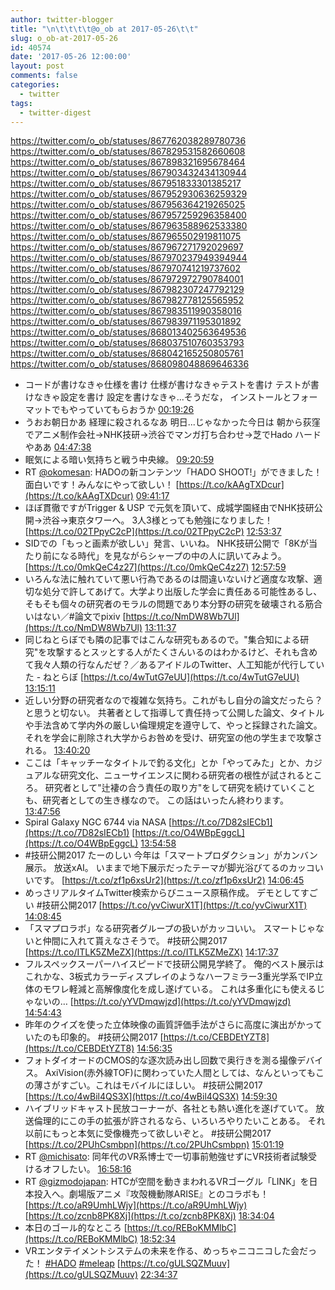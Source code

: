 ```yaml
---
author: twitter-blogger
title: "\n\t\t\t\t@o_ob at 2017-05-26\t\t"
slug: o_ob-at-2017-05-26
id: 40574
date: '2017-05-26 12:00:00'
layout: post
comments: false
categories:
  - twitter
tags:
  - twitter-digest
---
```


https://twitter.com/o_ob/statuses/867762038289780736 https://twitter.com/o_ob/statuses/867829531582660608 https://twitter.com/o_ob/statuses/867898321695678464 https://twitter.com/o_ob/statuses/867903432434130944 https://twitter.com/o_ob/statuses/867951833301385217 https://twitter.com/o_ob/statuses/867952930636259329 https://twitter.com/o_ob/statuses/867956364219265025 https://twitter.com/o_ob/statuses/867957259296358400 https://twitter.com/o_ob/statuses/867963588962533380 https://twitter.com/o_ob/statuses/867965502919811075 https://twitter.com/o_ob/statuses/867967271792029697 https://twitter.com/o_ob/statuses/867970237949394944 https://twitter.com/o_ob/statuses/867970741219737602 https://twitter.com/o_ob/statuses/867972972790784001 https://twitter.com/o_ob/statuses/867982307247792129 https://twitter.com/o_ob/statuses/867982778125565952 https://twitter.com/o_ob/statuses/867983511990358016 https://twitter.com/o_ob/statuses/867983971195301892 https://twitter.com/o_ob/statuses/868013402563649536 https://twitter.com/o_ob/statuses/868037510760353793 https://twitter.com/o_ob/statuses/868042165250805761 https://twitter.com/o_ob/statuses/868098048869646336  

*   コードが書けなきゃ仕様を書け 仕様が書けなきゃテストを書け テストが書けなきゃ設定を書け 設定を書けなきゃ...そうだな， インストールとフォーマットでもやっていてもらおうか [00:19:26](https://twitter.com/o_ob/statuses/867762038289780736)
*   うおお朝日かあ 経理に殺されるなあ 明日...じゃなかった今日は 朝から荻窪でアニメ制作会社→NHK技研→渋谷でマンガ打ち合わせ→芝でHado ハードやああ [04:47:38](https://twitter.com/o_ob/statuses/867829531582660608)
*   眠気による暗い気持ちと戦う中央線。 [09:20:59](https://twitter.com/o_ob/statuses/867898321695678464)
*   RT [@okomesan](https://twitter.com/okomesan): HADOの新コンテンツ「HADO SHOOT!」ができました！ 面白いです！みんなにやって欲しい！ [https://t.co/kAAgTXDcur](https://t.co/kAAgTXDcur) [09:41:17](https://twitter.com/o_ob/statuses/867903432434130944)
*   ほぼ貫徹ですがTrigger & USP で元気を頂いて、成城学園経由でNHK技研公開→渋谷→東京タワーへ。 3人3様とっても勉強になりました！ [https://t.co/02TPpyC2cP](https://t.co/02TPpyC2cP) [12:53:37](https://twitter.com/o_ob/statuses/867951833301385217)
*   SIDでの「もっと画素が欲しい」発言、いいね。 NHK技研公開で「8Kが当たり前になる時代」を見ながらシャープの中の人に訊いてみよう。 [https://t.co/0mkQeC4z27](https://t.co/0mkQeC4z27) [12:57:59](https://twitter.com/o_ob/statuses/867952930636259329)
*   いろんな法に触れていて悪い行為であるのは間違いないけど適度な攻撃、適切な処分で許してあげて。大学より出版した学会に責任ある可能性あるし、そもそも個々の研究者のモラルの問題であり本分野の研究を破壊される筋合いはない／#論文でpixiv [https://t.co/NmDW8Wb7Ul](https://t.co/NmDW8Wb7Ul) [13:11:37](https://twitter.com/o_ob/statuses/867956364219265025)
*   同じねとらぼでも隣の記事ではこんな研究もあるので。"集合知による研究"を攻撃するとスッとする人がたくさんいるのはわかるけど、それも含めて我々人類の行なんだぜ？／あるアイドルのTwitter、人工知能が代行していた - ねとらぼ [https://t.co/4wTutG7eUU](https://t.co/4wTutG7eUU) [13:15:11](https://twitter.com/o_ob/statuses/867957259296358400)
*   近しい分野の研究者なので複雑な気持ち。これがもし自分の論文だったら？と思うと切ない。 共著者として指導して責任持って公開した論文、タイトルや手法含めて学内外の厳しい倫理規定を遵守して、やっと採録された論文。それを学会に削除され大学からお咎めを受け、研究室の他の学生まで攻撃される。 [13:40:20](https://twitter.com/o_ob/statuses/867963588962533380)
*   ここは「キャッチーなタイトルで釣る文化」とか「やってみた」とか、カジュアルな研究文化、ニューサイエンスに関わる研究者の根性が試されるところ。 研究者として"辻褄の合う責任の取り方"をして研究を続けていくことも、研究者としての生き様なので。 この話はいったん終わります。 [13:47:56](https://twitter.com/o_ob/statuses/867965502919811075)
*   Spiral Galaxy NGC 6744 via NASA [https://t.co/7D82sIECb1](https://t.co/7D82sIECb1) [https://t.co/O4WBpEggcL](https://t.co/O4WBpEggcL) [13:54:58](https://twitter.com/o_ob/statuses/867967271792029697)
*   #技研公開2017 たーのしい 今年は「スマートプロダクション」がカンバン展示。 放送xAI。 いままで地下展示だったテーマが脚光浴びてるのカッコいいです。 [https://t.co/zf1p6xsUr2](https://t.co/zf1p6xsUr2) [14:06:45](https://twitter.com/o_ob/statuses/867970237949394944)
*   めっさリアルタイムTwitter検索からびニュース原稿作成。 デモとしてすごい #技研公開2017 [https://t.co/yvCiwurX1T](https://t.co/yvCiwurX1T) [14:08:45](https://twitter.com/o_ob/statuses/867970741219737602)
*   「スマプロラボ」なる研究者グループの扱いがカッコいい。 スマートじゃないと仲間に入れて貰えなさそうで。 #技研公開2017 [https://t.co/ITLK5ZMeZX](https://t.co/ITLK5ZMeZX) [14:17:37](https://twitter.com/o_ob/statuses/867972972790784001)
*   フルスペックスーパーハイスピードで技研公開見学終了。 俺的ベスト展示はこれかな、3板式カラーディスプレイのようなハーフミラー3重光学系でIP立体のモワレ軽減と高解像度化を成し遂げている。 これは多重化にも使えるじゃないの… [https://t.co/yYVDmqwjzd](https://t.co/yYVDmqwjzd) [14:54:43](https://twitter.com/o_ob/statuses/867982307247792129)
*   昨年のクイズを使った立体映像の画質評価手法がさらに高度に演出がかっていたのも印象的。 #技研公開2017 [https://t.co/CEBDEtYZT8](https://t.co/CEBDEtYZT8) [14:56:35](https://twitter.com/o_ob/statuses/867982778125565952)
*   フォトダイオードのCMOS的な逐次読み出し回数で奥行きを測る撮像デバイス。 AxiVision(赤外線TOF)に関わっていた人間としては、なんといってもこの薄さがすごい。これはモバイルにほしい。 #技研公開2017 [https://t.co/4wBil4QS3X](https://t.co/4wBil4QS3X) [14:59:30](https://twitter.com/o_ob/statuses/867983511990358016)
*   ハイブリッドキャスト民放コーナーが、各社とも熱い進化を遂げていて。 放送倫理的にこの手の拡張が許されるなら、いろいろやりたいことある。 それ以前にもっと本気に受像機売って欲しいぞと。 #技研公開2017 [https://t.co/2PUhCsmbpn](https://t.co/2PUhCsmbpn) [15:01:19](https://twitter.com/o_ob/statuses/867983971195301892)
*   RT [@michisato](https://twitter.com/michisato): 同年代のVR系博士で一切事前勉強せずにVR技術者試験受けるオフしたい。 [16:58:16](https://twitter.com/o_ob/statuses/868013402563649536)
*   RT [@gizmodojapan](https://twitter.com/gizmodojapan): HTCが空間を動きまわれるVRゴーグル「LINK」を日本投入へ。劇場版アニメ『攻殻機動隊ARISE』とのコラボも！ [https://t.co/aR9UmhLWjy](https://t.co/aR9UmhLWjy) [https://t.co/zcnb8PK8Xj](https://t.co/zcnb8PK8Xj) [18:34:04](https://twitter.com/o_ob/statuses/868037510760353793)
*   本日のゴール的なところ [https://t.co/REBoKMMlbC](https://t.co/REBoKMMlbC) [18:52:34](https://twitter.com/o_ob/statuses/868042165250805761)
*   VRエンタテイメントシステムの未来を作る、めっちゃニコニコした会だった！ [#HADO](https://twitter.com/search?q=%23HADO&src=hash) [#meleap](https://twitter.com/search?q=%23meleap&src=hash) [https://t.co/gULSQZMuuv](https://t.co/gULSQZMuuv) [22:34:37](https://twitter.com/o_ob/statuses/868098048869646336)